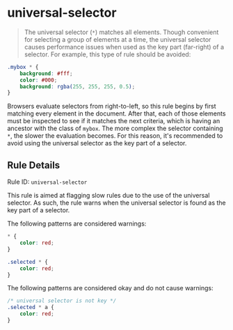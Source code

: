 # universal-selector

> The universal selector (`*`) matches all elements. Though convenient for selecting a group of elements at a time, the universal selector causes performance issues when used as the key part (far-right) of a selector. For example, this type of rule should be avoided:

```css
.mybox * {
    background: #fff;
    color: #000;
    background: rgba(255, 255, 255, 0.5);
}
```
Browsers evaluate selectors from right-to-left, so this rule begins by first matching every element in the document. After that, each of those elements must be inspected to see if it matches the next criteria, which is having an ancestor with the class of `mybox`. The more complex the selector containing `*`, the slower the evaluation becomes. For this reason, it's recommended to avoid using the universal selector as the key part of a selector.  

## Rule Details

Rule ID: `universal-selector`

This rule is aimed at flagging slow rules due to the use of the universal selector. As such, the rule warns when the universal selector is found as the key part of a selector. 

The following patterns are considered warnings:

```css
* {
    color: red;
}

.selected * {
    color: red;
}
```

The following patterns are considered okay and do not cause warnings:

```css
/* universal selector is not key */
.selected * a {
    color: red;
}
```